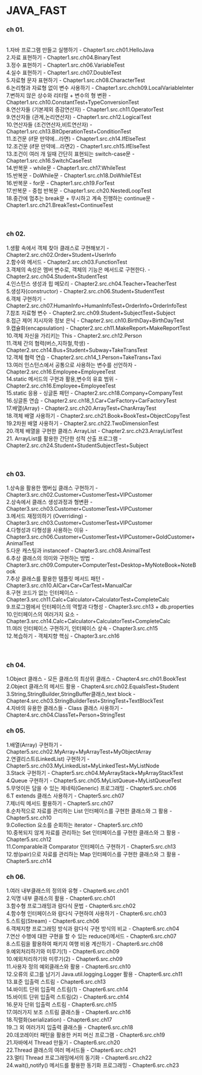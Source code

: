 <h1>JAVA_FAST</h1>

<h3>ch 01.</h3> <br>
  1.자바 프로그램 만들고 실행하기 -  Chapter1.src.ch01.HelloJava<br>
  2.자료 표현하기 - Chapter1.src.ch04.BinaryTest<br>
  3.정수 표현하기 - Chapter1.src.ch06.VariableTest<br>
  4.실수 표현하기 - Chapter1.src.ch07.DoubleTest<br>
  5.자료형 문자 표현하기 - Chapter1.src.ch08.CharacterTest<br>
  6.논리형과 자료형 없이 변수 사용하기 - Chapter1.src.chch09.LocalVariableInter<br>
  7.변하지 않은 상수와 리터럴 + 변수의 형 변환 - Chapter1.src.ch10.ConstantTest+TypeConversionTest<br>
  8.연산자들 (기본제외 증감연산자) - Chapter1.src.ch11.OperatorTest<br>
  9.연산자들 (관계,논리연산자) - Chapter1.src.ch12.LogicalTest<br>
  10.연산자들 (조건연산자,비트연산자) - Chapter1.src.ch13.BitOperationTest+ConditionTest<br>
  11.조건문 (if문 만약에...라면) - Chapter1.src.ch14.IfElseTest<br>
  12.조건문 (if문 만약에...라면2) - Chapter1.src.ch15.IfElseTest<br>
  13.조건이 여러 개 일때 간단히 표현되는 switch-case문 - Chapter1.src.ch16.SwitchCaseTest<br>
  14.반복문 - while문 - Chapter1.src.ch17.WhileTest<br>
  15.반복문 - DoWhile문 - Chapter1.src.ch18.DoWhileTEst<br>
  16.반복문 - for문 - Chapter1.src.ch19.ForTest<br>
  17.반복문 - 중첩 반복문 - Chapter1.src.ch20.NestedLoopTest<br>
  18.중간에 멈추는 break문 + 무시하고 계속 진행하는 continue문 - Chapter1.src.ch21.BreakTest+ContinueTest<br><br><br>

 <h3> ch 02.</h3>
   1.생활 속에서 객체 찾아 클래스로 구현해보기 - Chapter2.src.ch02.Order+Student+UserInfo<br>
   2.함수와 메서드 - Chapter2.src.ch03.FunctionTest<br>
   3.객체의 속성은 멤버 변수로, 객체의 기능은 메서드로 구현한다. - Chapter2.src.ch04.Student+StudentTest<br>
   4.인스턴스 생성과 힙 메모리 - Chapter2.src.ch04.Teacher+TeacherTest<br>
   5.생성자(constructor) - Chapter2.src.ch06.Student+StudentTest<br>
   6.객체 구현하기 - Chapter2.src.ch07.HumanInfo+HumanInfoTest+OrderInfo+OrderInfoTest<br>
   7.참조 자료형 변수 - Chapter2.src.ch09.Student+SubjectTest+Subject<br>
   8.접근 제어 지시자와 정보 은닉 - Chapter2.src.ch10.BirthDay+BirthDayTest<br>
   9.캡슐화(encapsulation) - Chapter2.src.ch11.MakeReport+MakeReportTest<br>
   10.객체 자신을 가리키는 This - Chapter2.src.ch12.Person<br>
   11.객체 간의 협력(버스,지하철,학생) - Chapter2.src.ch14.Bus+Student+Subway+TakeTransTest<br>
   12.객체 협력 연습 - Chapter2.src.ch14_1.Person+TakeTrans+Taxi<br>
   13.여러 인스턴스에서 공통으로 사용하는 변수를 선언하자 - Chapter2.src.ch16.Employee+EmployeeTest<br>
   14.static 메서드의 구현과 활용,변수의 유효 범위 - Chapter2.src.ch16.Employee+EmployeeTest<br>
   15.static 응용 - 싱글톤 패턴 - Chapter2.src.ch18.Company+CompanyTest<br>
   16.싱글톤 연습 - Chapter2.src.ch18_1.Car+CarFactory+CarFactoryTest<br>
   17.배열(Array) - Chapter2.src.ch20.ArrayTest+CharArrayTest<br>
   18.객체 배열 사용하기 - Chapter2.src.ch21.Book+BookTest+ObjectCopyTest<br>
   19.2차원 배열 사용하기 - Chapter2.src.ch22.TwoDimensionTest<br>
   20.객체 배열을 구현한 클래스 ArrayList - Chapter2.src.ch23.ArrayListTest<br>
   21. ArrayList를 활용한 간단한 성적 산출 프로그램 - Chapter2.src.ch24.Student+StudentSubjectTest+Subject<br><br><br>

   <h3> ch 03. </h3>
   1.상속을 활용한 멤버십 클래스 구현하기 - Chapter3.src.ch02.Customer+CustomerTest+VIPCustomer<br>
   2.상속에서 클래스 생성과정과 형변환 - Chapter3.src.ch03.Customer+CustomerTest+VIPCustomer<br>
   3.메서드 재정의하기 (Overriding) - Chapter3.src.ch03.Customer+CustomerTest+VIPCustomer<br>
   4.다형성과 다형성을 사용하는 이유 - Chapter3.src.ch06.Customer+CustomerTest+VIPCustomer+GoldCustomer+AnimalTest<br>
   5.다운 캐스팅과 instanceof - Chapter3.src.ch08.AnimalTest<br>
   6.추상 클래스의 의미와 구현하는 방법 - Chapter3.src.ch09.Computer+ComputerTest+Desktop+MyNoteBook+NoteBook<br>
   7.추상 클래스를 활용한 템플릿 메서드 패턴 - Chapter3.src.ch10.AICar+Car+CarTest+ManualCar<br>
   8.구현 코드가 없는 인터페이스 - Chapter3.src.ch11.Calc+Calculator+CalculatorTest+CompleteCalc<br>
   9.프로그램에서 인터페이스의 역할과 다형성 - Chapter3.src.ch13 + db.properties<br>
   10.인터페이스의 여러가지 요소 - Chapter3.src.ch14.Calc+Calculator+CalculatorTest+CompleteCalc<br>
   11.여러 인터페이스 구현하기, 인터페이스 상속 - Chapter3.src.ch15<br>
   12.복습하기 - 객체지향 핵심 - Chapter3.src.ch16
   <br><br><br>

   <h3> ch 04. </h3>
   1.Object 클래스 - 모든 클래스의 최상위 클래스 - Chapter4.src.ch01.BookTest<br>
   2.Object 클래스의 메서드 활용 - Chapter4.src.ch02.EqualsTest+Student<br>
   3.String,StringBuilder,StringBuffer클래스,text block - Chapter4.src.ch03.StringBuilderTest+StringTest+TextBlockTest<br>
   4.자바의 유용한 클래스들 - Class 클래스 사용하기 - Chapter4.src.ch04.ClassTet+Person+StringTest<br> 

   <h3> ch 05. </h3>
   1.배열(Array) 구현하기 - Chapter5.src.ch02.MyArray+MyArrayTest+MyObjectArray  <br>
   2.연결리스트(LinkedList) 구현하기 - Chapter5.src.ch03.MyLinkedList+MyLinkedTest+MyListNode<br>
   3.Stack 구현하기 - Chapter5.src.ch04.MyArrayStack+MyArrayStackTest<br>
   4.Queue 구현하기 - Chapter5.src.ch05.MyListQueue+MyListQueueTest<br>
   5.무엇이든 담을 수 있는 제네릭(Generic) 프로그래밍 - Chapter5.src.ch06<br>
   6.T extends 클래스 사용하기 - Chapter5.src.ch07<br>
   7.제너릭 메서드 활용하기 - Chapter5.src.ch07<br>
   8.순차적으로 자료를 관리하는 List 인터페이스를 구현한 클래스와 그 활용 - Chapter5.src.ch10<br>
   9.Collection 요소를 순회하는 iterator - Chapter5.src.ch10<br>
   10.중복되지 않게 자료를 관리하는 Set 인터페이스를 구현한 클래스와 그 활용 - Chapter5.src.ch12<br>
   11.Comparable과 Comparator 인터페이스 구현하기 - Chapter5.src.ch13<br>
   12.쌍(pair)으로 자료를 관리하는 Map 인터페이스를 구현한 클래스와 그 활용 - Chapter5.src.ch14<br>

   <h3> ch 06. </h3>
   1.여러 내부클래스의 정의와 유형 - Chapter6.src.ch01<br>
   2.익명 내부 클래스의 활용 - Chapter6.src.ch01<br>
   3.함수형 프로그래밍과 람다식 문법 - Chapter6.src.ch02<br>
   4.함수형 인터페이스와 람다식 구현하여 사용하기 - Chapter6.src.ch03<br>
   5.스트림(Stream) - Chapter6.src.ch06<br>
   6.객체지향 프로그래밍 방식과 람다식 구현 방식의 비교 - Chapter6.src.ch04<br>
   7.연산 수행에 대한 구현을 할 수 있는 reduce()메서드 - Chapter6.src.ch07<br>
   8.스트림을 활용하여 패키지 여행 비용 계산하기 - Chapter6.src.ch08<br>
   9.예외처리하기와 미루기(1) - Chapter6.src.ch09<br>
   10.예외처리하기와 미루기(2) - Chapter6.src.ch09<br>
   11.사용자 정의 예외클래스와 활용 - Chapter6.src.ch10<br>
   12.오류의 로그를 남기기 Java.util.logging.Logger 활용 - Chapter6.src.ch11<br>
   13.표준 입출력 스트림 - Chapter6.src.ch13<br>
   14.바이트 단위 입출력 스트림(1) - Chapter6.src.ch14<br>
   15.바이트 단위 입출력 스트림(2) - Chapter6.src.ch14<br>
   16.문자 단위 입출력 스트림 - Chapter6.src.ch15<br>
   17.여러가지 보조 스트림 클래스들 - Chapter6.src.ch16<br>
   18.직렬화(serialization) - Chapter6.src.ch17<br>
   19.그 외 여러가지 입출력 클래스들 - Chapter6.src.ch18<br>
   20.데코레이터 패턴을 활용한 커피 머신 프로그램 - Chapter6.src.ch19<br>
   21.자바에서 Thread 만들기 - Chapter6.src.ch20<br>
   22.Thread 클래스의 여러 메서드들 - Chapter6.src.ch21<br>
   23.멀티 Thread 프로그래밍에서의 동기화 - Chapter6.src.ch22<br>
   24.wait(),notify() 메서드를 활용한 동기화 프로그래밍 - Chapter6.src.ch23

